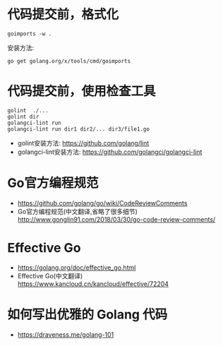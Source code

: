 # 代码提交前，格式化
```shell
goimports -w . 
```
安装方法: 
```
go get golang.org/x/tools/cmd/goimports
```

# 代码提交前，使用检查工具
```shell
golint  ./...
golint dir
golangci-lint run
golangci-lint run dir1 dir2/... dir3/file1.go
```
* golint安装方法:        https://github.com/golang/lint
* golangci-lint安装方法: https://github.com/golangci/golangci-lint

# Go官方编程规范
* https://github.com/golang/go/wiki/CodeReviewComments
* Go官方编程规范(中文翻译,省略了很多细节)
http://www.gonglin91.com/2018/03/30/go-code-review-comments/

# Effective Go
* https://golang.org/doc/effective_go.html
* Effective Go(中文翻译)
https://www.kancloud.cn/kancloud/effective/72204

# 如何写出优雅的 Golang 代码
* https://draveness.me/golang-101
